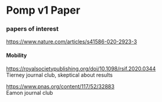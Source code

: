 # Pomp v1 Paper

### papers of interest

https://www.nature.com/articles/s41586-020-2923-3

#### Mobility

https://royalsocietypublishing.org/doi/10.1098/rsif.2020.0344  
Tierney journal club, skeptical about results

https://www.pnas.org/content/117/52/32883  
Eamon journal club


